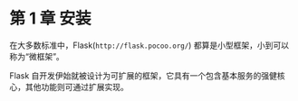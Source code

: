 # 第 1 章 安装

在大多数标准中，Flask(`http://flask.pocoo.org/`) 都算是小型框架，小到可以称为“微框架”。

Flask 自开发伊始就被设计为可扩展的框架，它具有一个包含基本服务的强健核心，其他功能则可通过扩展实现。

